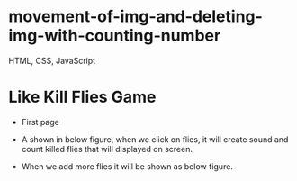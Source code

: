 # movement-of-img-and-deleting-img-with-counting-number
HTML, CSS, JavaScript

# Like Kill Flies Game

* First page


* A shown in below figure, when we click on flies, it will create sound and count killed flies that will displayed on screen.


* When we add more flies it will be shown as below figure.
